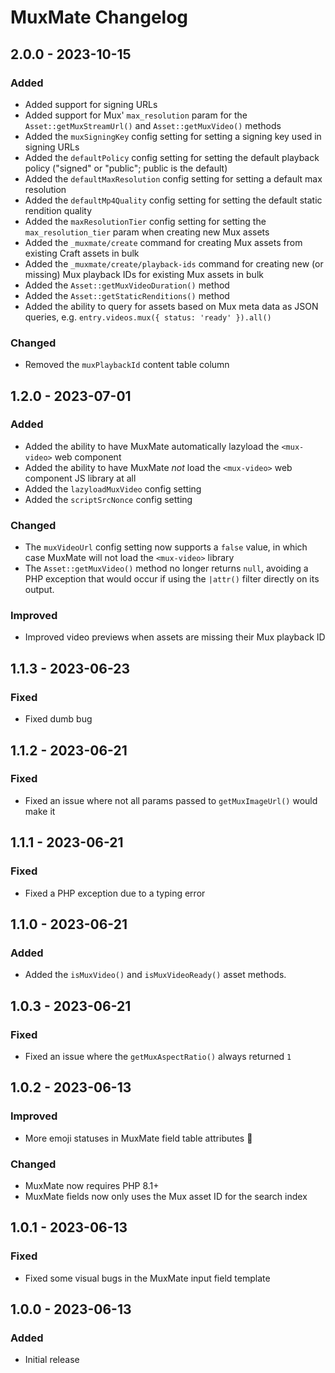 # MuxMate Changelog

## 2.0.0 - 2023-10-15
### Added
- Added support for signing URLs  
- Added support for Mux' `max_resolution` param for the `Asset::getMuxStreamUrl()` and `Asset::getMuxVideo()` methods 
- Added the `muxSigningKey` config setting for setting a signing key used in signing URLs
- Added the `defaultPolicy` config setting for setting the default playback policy ("signed" or "public"; public is the default)
- Added the `defaultMaxResolution` config setting for setting a default max resolution
- Added the `defaultMp4Quality` config setting for setting the default static rendition quality
- Added the `maxResolutionTier` config setting for setting the `max_resolution_tier` param when creating new Mux assets  
- Added the `_muxmate/create` command for creating Mux assets from existing Craft assets in bulk 
- Added the `_muxmate/create/playback-ids` command for creating new (or missing) Mux playback IDs for existing Mux assets in bulk
- Added the `Asset::getMuxVideoDuration()` method  
- Added the `Asset::getStaticRenditions()` method  
- Added the ability to query for assets based on Mux meta data as JSON queries, e.g. `entry.videos.mux({ status: 'ready' }).all()`
### Changed
- Removed the `muxPlaybackId` content table column 

## 1.2.0 - 2023-07-01  
### Added
- Added the ability to have MuxMate automatically lazyload the `<mux-video>` web component
- Added the ability to have MuxMate *not* load the `<mux-video>` web component JS library at all
- Added the `lazyloadMuxVideo` config setting  
- Added the `scriptSrcNonce` config setting  
### Changed
- The `muxVideoUrl` config setting now supports a `false` value, in which case MuxMate will not load the `<mux-video>` library
- The `Asset::getMuxVideo()` method no longer returns `null`, avoiding a PHP exception that would occur if using the `|attr()` filter directly on its output.
### Improved  
- Improved video previews when assets are missing their Mux playback ID  

## 1.1.3 - 2023-06-23  
### Fixed
- Fixed dumb bug

## 1.1.2 - 2023-06-21
### Fixed 
- Fixed an issue where not all params passed to `getMuxImageUrl()` would make it 

## 1.1.1 - 2023-06-21
### Fixed  
- Fixed a PHP exception due to a typing error

## 1.1.0 - 2023-06-21
### Added  
- Added the `isMuxVideo()` and `isMuxVideoReady()` asset methods.  

## 1.0.3 - 2023-06-21
### Fixed
- Fixed an issue where the `getMuxAspectRatio()` always returned `1`

## 1.0.2 - 2023-06-13
### Improved
- More emoji statuses in MuxMate field table attributes 🎉
### Changed
- MuxMate now requires PHP 8.1+
- MuxMate fields now only uses the Mux asset ID for the search index

## 1.0.1 - 2023-06-13
### Fixed
- Fixed some visual bugs in the MuxMate input field template

## 1.0.0 - 2023-06-13
### Added
- Initial release
